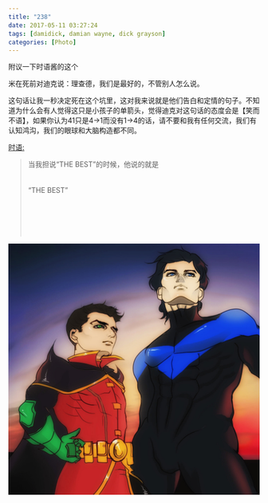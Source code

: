 ```yaml
---
title: "238"
date: 2017-05-11 03:27:24
tags: [damidick, damian wayne, dick grayson]
categories: [Photo]
---
```


<p>附议一下时语酱的这个</p> 
<p>米在死前对迪克说：理查德，我们是最好的，不管别人怎么说。</p> 
<p>这句话让我一秒决定死在这个坑里，这对我来说就是他们告白和定情的句子。不知道为什么会有人觉得这只是小孩子的单箭头，觉得迪克对这句话的态度会是【笑而不语】，如果你认为41只是4→1而没有1→4的话，请不要和我有任何交流，我们有认知鸿沟，我们的眼球和大脑构造都不同。</p> 
<p reblogfrom="reblogfrom"  ><a target="_blank" href="http://824531.lofter.com/post/1d39b476_f979473"  >时语:</a></p> 
<blockquote> 
 <p>当我担说“THE BEST”的时候，他说的就是<br /><br /><br />“THE BEST”<br /><br /><br /><br /><br /><br /></p> 
</blockquote>

![](https://raw.githubusercontent.com/alicewish/meowchain247/master/img_TldMUXhSNkZyMG1iTCsvaHk2d2dlSU9JVC8yc0M2cnlzWlMxTTRMQmFuLy9vZ2d3VjFMR3ZRPT0.jpg)